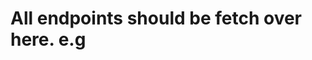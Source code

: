 # All endpoints should be fetch over here. e.g

 <!-- - export const getUser = (id: string) => {
    logic
 }   -->
